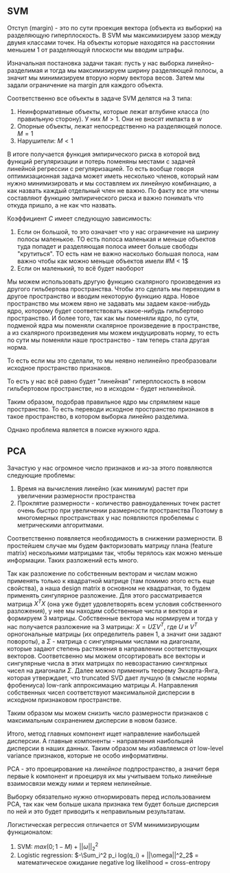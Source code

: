 ## SVM

Отступ (margin) - это по сути проекция вектора (объекта из выборки) на разделяющую гиперплоскость.
В SVM мы максимизируем зазор между двумя классами точек. На объекты которые находятся на расстоянии меньшем 1 от разделяющуй плоскости мы вводим штрафы. 

Изначальная постановка задачи такая: пусть у нас выборка линейно-разделимая и тогда мы максимизируем ширину разделяющей полосы, а значит мы минимизируем вторую норму вектора весов. Затем мы задали ограничение на margin для каждого объекта.

Соответственно все объекты в задаче SVM делятся на 3 типа:
1. Неинформативные объекты, которые лежат вглубине класса (по правильную сторону). У них $M > 1$. Они не вносят импакта в $w$
2. Опорные объекты, лежат непосредственно на разделяющей полосе. $M = 1$
3. Нарушители: $M < 1$

В итоге получается функция эмпирического риска в которой вид функций регуляризации и потерь поменяны местами с задачей линейной регрессии с регуляризацией. То есть вообще говоря оптимизационная задача может иметь несколько членов, который нам нужно минимизировать и мы составляем их линейную комбинацию, а как назвать каждый отдельный член не важно. По факту все эти члены составляют функцию эмпирического риска и важно понимать что откуда пришло, а не как что назвать.

Коэффициент $C$ имеет следующую зависимость:
1. Если он большой, то это означает что у нас ограничение на ширину полосы маленькое. ТО есть полоса маленькая и меньше объектов туда попадет и разделяющая полоса имеет больше свободы "крутиться". ТО есть нам не важно насколько большая полоса, нам важно чтобы как можно меньше объектов имели #M < 1$
2. Если он маленький, то всё будет наоборот

Мы можем использовать другую функцию скалярного произведения из другого гильбертова пространства. Чтобы это сделать мы переходим в другое пространство и вводим некоторую функцию ядра. Новое пространство мы можем явно не задавать мы задаем какое-нибудь ядро, которому будет соответствовать какое-нибудь гильбертово пространство. И более того, так как мы поменяли ядро, по сути, подменой ядра мы поменяли скалярное произведение в пространстве, а из скалярного произведения мы можем индуцировать норму, то есть по сути мы поменяли наше пространство - там теперь стала другая норма.

То есть если мы это сделали, то мы неявно нелинейно преобразовали исходное пространство признаков.

То есть у нас всё равно будет "линейная" гиперплоскость в новом гильбертовом пространстве, но в исходом - будет нелинейной.

Таким образом, подобрав правильное ядро мы спрямляем наше пространство. То есть переводи исходное пространство признаков в такое пространство, в котором выборка линейно разделима.

Однако проблема является в поиске нужного ядра. 

## PCA

Зачастую у нас огромное число признаков и из-за этого появляются следующие проблемы:
1. Время на вычисления линейно (как минимум) растет при увеличении размерности пространства
2. Проклятие размерности - количество равноудаленных точек растет очень быстро при увеличении размерности пространства
Поэтому в многомерных пространствах у нас появляются пробелемы с метрическими алгоритмами.

Соответственно появляется необходимость в снижении размерности.
В простейшем случае мы будем факторизовать матрицу плана (feature matrix) несколькими матрицами так, чтобы терялось как можно меньше информации.
Таких разложений есть много. 

Так как разложение по собственным векторам и числам можно применять только к квадратной матрице (там помимо этого есть еще свойства), а наша design matrix в основном не квадратная, то будем применять сингулярное разложение.
Для этого рассматривается матрица $X^TX$ (она уже будет удовлетворять всем условия собственного разложения), у нее мы находим собственные числа и вектора и формируем 3 матрицы. Собственные вектора мы нормируем и тогда у нас получается разложение на 3 матрицы: $X = U \Sigma V^T$, где $U$ и $V^T$ орногональные матрицы (их определитель равен 1, а значит они задают повороты), а $\Sigma$ - матрица с сингулярными числами на диагонали, которые задают степень растяжения в направлении соответствующих векторов. 
Соответсвенно мы можем отсортировать все векторы и сингулярные числа в этих матрицах по невозрастанию сингялрных чисел на диагонали $\Sigma$. Далее можно применить теорему Экхарта-Янга, которая утверждает, что truncated SVD дает лучшую (в смысле нормы фробениуса) low-rank аппроксимацию матрицы $A$.
Направления собственных чисел соответствуют максимальной дисперсии в исходном признаковом пространстве.

Таким образом мы можем снизить число размерности признаков с максимальным сохранением дисперсии в новом базисе. 

Итого, метод главных компонент ищет направление наибольшей дисперсии. А главные компоненты - направления наибольшей дисперсии в наших данных.
Таким образом мы избавляемся от low-level variance признаков, которые не особо информативны.

PCA - это проецирование на *линейное* подпространство, а значит беря первые k компонент и проецируя их мы учитываем только линейные взаимосвязи между ними и теряем нелинейные. 

Выборку обязательно нужно отнормировать перед использованием PCA, так как чем больше шкала признака тем будет больше дисперсия по ней и это будет приводить к неправильным результатам.

Логистическая регрессия отличается от SVM минимизирующим функционалом:
1. SVM: $max(0; 1-M) + ||\omega||^2_2$
2. Logistic regression: $-\Sum_i^2 p_i log(q_i) + ||\omega||^2_2$ = математическое ожидание negative log likelihood = cross-entropy